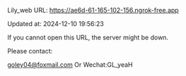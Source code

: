Lily_web URL: https://ae6d-61-165-102-156.ngrok-free.app

Updated at: 2024-12-10 19:56:23

If you cannot open this URL, the server might be down.

Please contact: 

goley04@foxmail.com Or Wechat:GL_yeaH